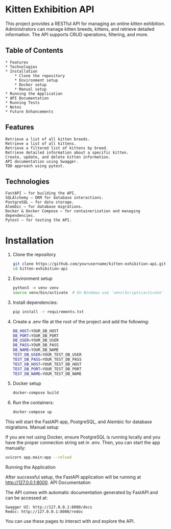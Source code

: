 # Kitten Exhibition API

This project provides a RESTful API for managing an online kitten exhibition. Administrators can manage kitten breeds, kittens, and retrieve detailed information. The API supports CRUD operations, filtering, and more.
## Table of Contents

    * Features
    * Technologies
    * Installation
        * Clone the repository
        * Environment setup
        * Docker setup
        * Manual setup
    * Running the Application
    * API Documentation
    * Running Tests
    * Notes
    * Future Enhancements

## Features

    Retrieve a list of all kitten breeds.
    Retrieve a list of all kittens.
    Retrieve a filtered list of kittens by breed.
    Retrieve detailed information about a specific kitten.
    Create, update, and delete kitten information.
    API documentation using Swagger.
    TDD approach using pytest.

## Technologies

    FastAPI – for building the API.
    SQLAlchemy – ORM for database interactions.
    PostgreSQL – for data storage.
    Alembic – for database migrations.
    Docker & Docker Compose – for containerization and managing dependencies.
    Pytest – for testing the API.

# Installation
1. Clone the repository
    ```bash
    git clone https://github.com/yourusername/kitten-exhibition-api.git
    cd kitten-exhibition-api
    ```
2. Environment setup
    ```bash
    python3 -m venv venv
    source venv/bin/activate  # On Windows use `venv\Scripts\activate`
    ```
3. Install dependencies:
    ```bash
    pip install -r requirements.txt
    ```
4. Create a .env file at the root of the project and add the following:
    ```bash
    DB_HOST=YOUR_DB_HOST
    DB_PORT=YOUR_DB_PORT
    DB_USER=YOUR_DB_USER
    DB_PASS=YOUR_DB_PASS
    DB_NAME=YOUR_DB_NAME
    TEST_DB_USER=YOUR_TEST_DB_USER
    TEST_DB_PASS=YOUR_TEST_DB_PASS
    TEST_DB_HOST=YOUR_TEST_DB_HOST
    TEST_DB_PORT=YOUR_TEST_DB_PORT
    TEST_DB_NAME=YOUR_TEST_DB_NAME
    ```
5. Docker setup
    ```bash
    docker-compose build
    ```
6. Run the containers:
    ```bash
    docker-compose up
    ```
This will start the FastAPI app, PostgreSQL, and Alembic for database migrations.
Manual setup

If you are not using Docker, ensure PostgreSQL is running locally and you have the proper connection string set in .env. Then, you can start the app manually:

```bash
uvicorn app.main:app --reload
```
Running the Application

After successful setup, the FastAPI application will be running at http://127.0.0.1:8000.
API Documentation

The API comes with automatic documentation generated by FastAPI and can be accessed at:

    Swagger UI: http://127.0.0.1:8000/docs
    Redoc: http://127.0.0.1:8000/redoc

You can use these pages to interact with and explore the API.
